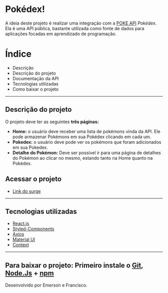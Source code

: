 # Pokédex!

A ideia  deste projeto é realizar uma integração com a [POKE API](https://pokeapi.co/)  _Pokédex_. Ela é uma API pública, bastante utilizada como fonte de dados para aplicações focadas em aprendizado de programação.

# Índice

 - Descrição
 - Descrição do projeto
 - Documentação da API
 - Tecnologias utilizadas 
 - Como baixar o projeto
---


## Descrição do projeto
O projeto deve ter as seguintes  **três páginas:**

 -  **Home:**  o usuário deve receber uma lista de pokémons vinda da API. Ele pode armazenar Pokémons em sua Pokédex clicando em cada um.
 -  **Pokedex:**  o usuário deve pode ver os pokémons que foram adicionados em sua Pokedex.
 -  **Detalhe do Pokémon:**  Deve ser possível ir para uma página de detalhes do Pokémon ao clicar no mesmo, estando tanto na Home quanto na Pokédex.
## Acessar o projeto
 - [Link do surge](https://abashed-hook.surge.sh/)
 ---
## Tecnologias utilizadas 
- [React.js](https://pt-br.reactjs.org/docs/getting-started.html)
- [Styled-Components](https://styled-components.com/docs)
- [Axios](https://axios-http.com/ptbr/docs/intro)
- [Material UI](https://mui.com/components/buttons/)
- [Context](https://pt-br.reactjs.org/docs/context.html)
---
**Para baixar o projeto:**
Primeiro instale o [Git](https://git-scm.com/), [Node.Js](https://nodejs.org/pt-br/download/) + [npm](https://www.npmjs.com/get-npm)
---
Desenvolvido por Emerson e Francisco.
